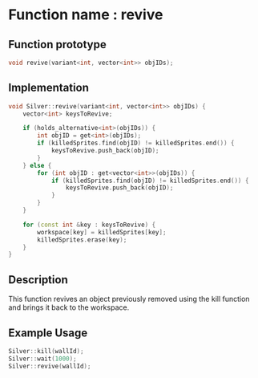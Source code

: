 # Function name : revive

## Function prototype

```cpp
void revive(variant<int, vector<int>> objIDs);
```

## Implementation

```cpp
void Silver::revive(variant<int, vector<int>> objIDs) {
    vector<int> keysToRevive;

    if (holds_alternative<int>(objIDs)) {
        int objID = get<int>(objIDs);
        if (killedSprites.find(objID) != killedSprites.end()) {
            keysToRevive.push_back(objID);
        }
    } else {
        for (int objID : get<vector<int>>(objIDs)) {
            if (killedSprites.find(objID) != killedSprites.end()) {
                keysToRevive.push_back(objID);
            }
        }
    }

    for (const int &key : keysToRevive) {
        workspace[key] = killedSprites[key];
        killedSprites.erase(key);
    }
}
```

## Description
This function revives an object previously removed using the kill function and brings it back to the workspace.

## Example Usage
```cpp
Silver::kill(wallId);
Silver::wait(1000);
Silver::revive(wallId);
```
